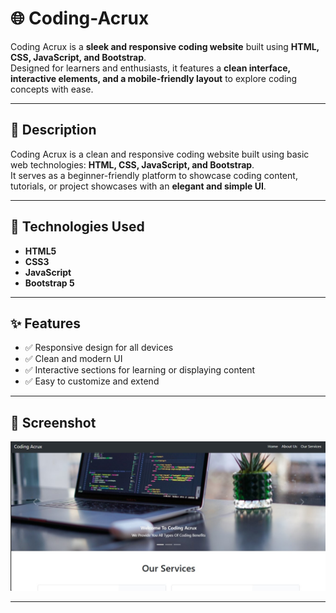 # 🌐 Coding-Acrux  

Coding Acrux is a **sleek and responsive coding website** built using **HTML, CSS, JavaScript, and Bootstrap**.  
Designed for learners and enthusiasts, it features a **clean interface, interactive elements, and a mobile-friendly layout** to explore coding concepts with ease.  

---

## 📖 Description  
Coding Acrux is a clean and responsive coding website built using basic web technologies: **HTML, CSS, JavaScript, and Bootstrap**.  
It serves as a beginner-friendly platform to showcase coding content, tutorials, or project showcases with an **elegant and simple UI**.  

---

## 🔧 Technologies Used  
- **HTML5**  
- **CSS3**  
- **JavaScript**  
- **Bootstrap 5**  

---

## ✨ Features  
- ✅ Responsive design for all devices  
- ✅ Clean and modern UI  
- ✅ Interactive sections for learning or displaying content  
- ✅ Easy to customize and extend  

---

## 📸 Screenshot  

![Screenshot 2025-08-22 121247](https://github.com/Priyanshiagarwal2006/Frontend-Project/blob/main/coding%20website/code.jpg)  

---


